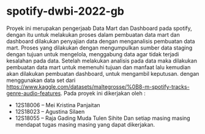 # spotify-dwbi-2022-gb
Proyek ini merupakan pengerjaab Data Mart dan Dashboard pada spotify, dengan itu untuk melakukan proses dalam pembuatan data mart dan dashboard dilakukan penyajian data dengan menganalisis pembuatan data mart. Proses yang dilakukan dengan mengumpulkan sumber data staging dengan tujuan untuk mengelola, menggabung data agar tidak terjadi kesalahan pada data.
Setelah melakukan analisis pada data maka dilakukan pembuatan data mart untuk memenuhi tujuan dan manfaat lalu kemudian akan dilakukan pembuatan dashboard, untuk mengambil keputusan. dengan menggunakan data set dari https://www.kaggle.com/datasets/maltegrosse/%0B8-m-spotify-tracks-genre-audio-features. 
Pada proyek ini dikerjakan oleh : 
+ 12S18006  – Mei Kristina Panjaitan
+ 12S18023 – Agustina Silaen
+ 12S18055 – Raja Gading Muda Tulen Sihite
Dan setiap masing masing mendapat tugas masing masing yang dapat dikerjakan. 


